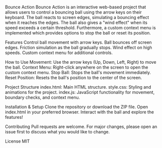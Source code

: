 Bounce Action
Bounce Action is an interactive web-based project that allows users to control a bouncing ball using the arrow keys on their keyboard. The ball reacts to screen edges, simulating a bouncing effect when it reaches the edges. The ball also gives a "wind effect" when its speed exceeds a certain threshold. Furthermore, a custom context menu is implemented which provides options to stop the ball or reset its position.

Features
Control ball movement with arrow keys.
Ball bounces off screen edges.
Friction simulation as the ball gradually stops.
Wind effect on high speeds.
Custom context menu for additional controls.

How to Use
Movement: Use the arrow keys (Up, Down, Left, Right) to move the ball.
Context Menu: Right-click anywhere on the screen to open the custom context menu.
Stop Ball: Stops the ball's movement immediately.
Reset Position: Resets the ball's position to the center of the screen.

Project Structure
index.html: Main HTML structure.
style.css: Styling and animations for the project.
index.js: JavaScript functionality for movement, boundary checks, and context menu.

Installation & Setup
Clone the repository or download the ZIP file.
Open index.html in your preferred browser.
Interact with the ball and explore the features!

Contributing
Pull requests are welcome. For major changes, please open an issue first to discuss what you would like to change.

License
MIT